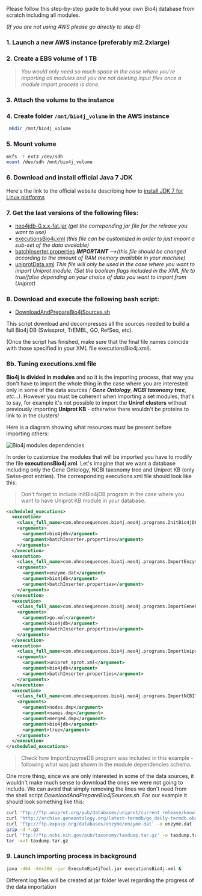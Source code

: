 Please follow this step-by-step guide to build your own Bio4j database from scratch including all modules.

_(If you are not using AWS please go directly to step 6)_

### 1. Launch a new AWS instance (preferably m2.2xlarge)
  
### 2. Create a EBS volume of 1 TB
> _You would only need so much space in the case where you're importing all modules and you are not deleting input files once a module import process is done._

### 3. Attach the volume to the instance

### 4. Create folder `/mnt/bio4j_volume` in the AWS instance

``` bash
 mkdir /mnt/bio4j_volume 
```
 
### 5. Mount volume

```  bash
mkfs -t ext3 /dev/sdh
mount /dev/sdh /mnt/bio4j_volume
```

### 6. Download and install official Java 7 JDK

Here's the link to the official website describing how to [install JDK 7 for Linux platforms](http://docs.oracle.com/javase/7/docs/webnotes/install/linux/linux-jdk.html)

### 7. Get the last versions of the following files:

- [neo4jdb-0.x.x-fat.jar](/releases.markdown) _(get the correponding jar file for the release you want to use)_
- [executionsBio4j.xml](/executionsBio4j.xml) _(this file can be customized in order to just import a sub-set of the data available)_
- [batchInserter.properties](/batchInserter.properties)  _**IMPORTANT** -->(this file should be changed according to the amount of RAM memory available in your machine)_
- [uniprotData.xml](/uniprotData.xml) _This file will only be used in the case where you want to import Uniprot module. (Set the boolean flags included in the XML file to true/false depending on your choice of data you want to import from Uniprot)_
   
### 8. Download and execute the following bash script:

- [DownloadAndPrepareBio4jSources.sh](https://github.com/bio4j/Bio4j/blob/master/DownloadAndPrepareBio4jSources.sh)

This script download and decompresses all the sources needed to build a full Bio4j DB (Swissprot, TrEMBL, GO, RefSeq, etc).

(Once the script has finished, make sure that the final file names coincide with those specified in your XML file executionsBio4j.xml).

### 8b. Tuning executions.xml file

**Bio4j is divided in modules** and so it is the importing process, that way you don't have to import the whole thing in the case where you are interested only in some of the data sources _( **Gene Ontology**, **NCBI taxonomy tree**, etc...)_. However you must be coherent when importing a set modules, that's to say, for example it's not possible to import the **Uniref clusters** without previously importing **Uniprot KB** - otherwise there wouldn't be proteins to link to in the clusters!

Here is a diagram showing what resources must be present before importing others:

![Bio4j modules dependencies](https://github.com/bio4j/Bio4j/raw/master/ModuleDependencies.png)

In order to customize the modules that will be imported you have to modify the file **executionsBio4j.xml**.
Let's imagine that we want a database including only the Gene Ontology, NCBI taxonomy tree and Uniprot KB (only Swiss-prot entries). 
The corresponding executions.xml file should look like this:

> Don't forget to include InitBio4jDB program in the case where you want to have Uniprot KB module in your database.


``` xml
<scheduled_executions>
  <execution>
    <class_full_name>com.ohnosequences.bio4j.neo4j.programs.InitBio4jDB</class_full_name>
    <arguments>
      <argument>bio4jdb</argument>
      <argument>batchInserter.properties</argument>
    </arguments>
  </execution>
  <execution>
    <class_full_name>com.ohnosequences.bio4j.neo4j.programs.ImportEnzymeDB</class_full_name>
    <arguments>
      <argument>enzyme.dat</argument>
      <argument>bio4jdb</argument>
      <argument>batchInserter.properties</argument>
    </arguments>
  </execution>
  <execution>
    <class_full_name>com.ohnosequences.bio4j.neo4j.programs.ImportGeneOntology</class_full_name>
    <arguments>
      <argument>go.xml</argument>
      <argument>bio4jdb</argument>
      <argument>batchInserter.properties</argument>
    </arguments>
  </execution>
  <execution>
    <class_full_name>com.ohnosequences.bio4j.neo4j.programs.ImportUniprot</class_full_name>
    <arguments>
      <argument>uniprot_sprot.xml</argument>
      <argument>bio4jdb</argument>
      <argument>batchInserter.properties</argument>
    </arguments>
  </execution>
  <execution>
    <class_full_name>com.ohnosequences.bio4j.neo4j.programs.ImportNCBITaxonomy</class_full_name>
    <arguments>
      <argument>nodes.dmp</argument>
      <argument>names.dmp</argument>
      <argument>merged.dmp</argument>
      <argument>bio4jdb</argument>
      <argument>true</argument>
    </arguments>
  </execution>
</scheduled_executions>
```

> Check how ImportEnzymeDB program was included in this example - following what was just shown in the module dependencies schema.

One more thing, since we are only interested in some of the data sources, it wouldn't make much sense to download the ones we were not going to include. We can avoid that simply removing the lines we don't need from the shell script _DownloadAndPrepareBio4jSources.sh_. For our example it should look something like this:

``` bash
curl 'ftp://ftp.uniprot.org/pub/databases/uniprot/current_release/knowledgebase/complete/uniprot_sprot.xml.gz' -o uniprot_sprot.xml.gz
curl 'http://archive.geneontology.org/latest-termdb/go_daily-termdb.obo-xml.gz' -o go.xml.gz
curl 'ftp://ftp.expasy.org/databases/enzyme/enzyme.dat' -o enzyme.dat
gzip -d *.gz
curl 'ftp://ftp.ncbi.nih.gov/pub/taxonomy/taxdump.tar.gz' -o taxdump.tar.gz
tar -xvf taxdump.tar.gz
```

### 9. Launch importing process in background

```  bash
java -d64 -Xmx30G -jar ExecuteBio4jTool.jar executionsBio4j.xml &
```

Different log files will be created at jar folder level regarding the progress of the data importation
